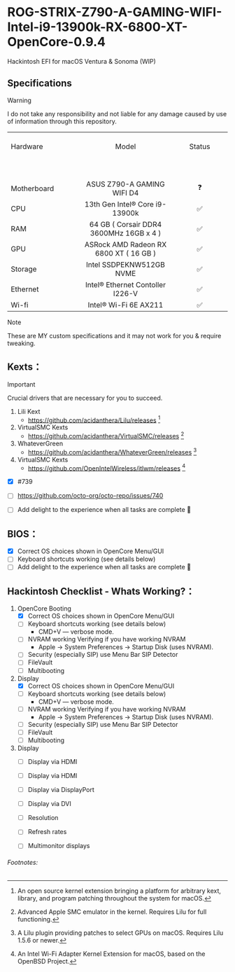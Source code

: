 # ROG-STRIX-Z790-A-GAMING-WIFI-Intel-i9-13900k-RX-6800-XT-OpenCore-0.9.4
 
Hackintosh EFI for macOS Ventura & Sonoma (WIP)

## Specifications
> [!WARNING]
> I do not take any responsibility and not liable for any damage caused by use of information through this repository.

<table>
  <tbody>
    <tr>
      <td align="left"><br>Hardware<br>
        <span>&nbsp;&nbsp;&nbsp;&nbsp;&nbsp;&nbsp;&nbsp;&nbsp;</span>
        <span>&nbsp;&nbsp;&nbsp;&nbsp;&nbsp;&nbsp;&nbsp;&nbsp;</span>
        <span>&nbsp;&nbsp;&nbsp;&nbsp;&nbsp;&nbsp;&nbsp;&nbsp;</span>
        <span>&nbsp;&nbsp;&nbsp;&nbsp;&nbsp;&nbsp;&nbsp;&nbsp;</span>
        <span>&nbsp;&nbsp;&nbsp;&nbsp;&nbsp;&nbsp;&nbsp;&nbsp;</span>
        <span>&nbsp;&nbsp;&nbsp;&nbsp;&nbsp;&nbsp;&nbsp;&nbsp;</span>
        <span>&nbsp;&nbsp;&nbsp;&nbsp;&nbsp;&nbsp;&nbsp;&nbsp;</span>
        <span>&nbsp;&nbsp;</span>
      </td>
      <td align="center">Model<br>
        <span>&nbsp;&nbsp;&nbsp;&nbsp;&nbsp;&nbsp;&nbsp;&nbsp;</span>
        <span>&nbsp;&nbsp;&nbsp;&nbsp;&nbsp;&nbsp;&nbsp;&nbsp;</span>
        <span>&nbsp;&nbsp;&nbsp;&nbsp;&nbsp;&nbsp;&nbsp;&nbsp;</span>
        <span>&nbsp;&nbsp;&nbsp;&nbsp;&nbsp;&nbsp;&nbsp;&nbsp;</span>
        <span>&nbsp;&nbsp;&nbsp;&nbsp;&nbsp;&nbsp;&nbsp;&nbsp;</span>
        <span>&nbsp;&nbsp;&nbsp;&nbsp;&nbsp;&nbsp;&nbsp;&nbsp;</span>
        <span>&nbsp;&nbsp;&nbsp;&nbsp;&nbsp;&nbsp;&nbsp;&nbsp;</span>
        <span>&nbsp;&nbsp;</span>
      </td>
      <td align="center"><br>Status<br>
        <span>&nbsp;&nbsp;&nbsp;&nbsp;&nbsp;&nbsp;&nbsp;&nbsp;</span>
        <span>&nbsp;&nbsp;&nbsp;&nbsp;&nbsp;&nbsp;&nbsp;&nbsp;</span>
        <span>&nbsp;&nbsp;&nbsp;&nbsp;&nbsp;&nbsp;&nbsp;&nbsp;</span>
        <span>&nbsp;&nbsp;&nbsp;&nbsp;&nbsp;&nbsp;&nbsp;&nbsp;</span>
        <span>&nbsp;&nbsp;&nbsp;&nbsp;&nbsp;&nbsp;&nbsp;&nbsp;</span>
        <span>&nbsp;&nbsp;&nbsp;&nbsp;&nbsp;&nbsp;&nbsp;&nbsp;</span>
        <span>&nbsp;&nbsp;&nbsp;&nbsp;&nbsp;&nbsp;&nbsp;&nbsp;</span>
        <span>&nbsp;&nbsp;</span>
      </td>
    </tr>
    <tr>
        <td align="left">Motherboard</td>
        <td align="center">ASUS Z790-A GAMING WIFI D4</td>
        <td align="center">	❓ </td>
    </tr>
    <tr>
        <td align="left">CPU</td>
        <td align="center">13th Gen Intel® Core i9-13900k</td>
        <td align="center">	✅ </td>
    </tr>
    <tr>
        <td align="left">RAM</td>
        <td align="center">64 GB ( Corsair DDR4 3600MHz 16GB x 4 )</td>
        <td align="center">	✅ </td>
    </tr>
    <tr>
        <td align="left">GPU</td>
        <td align="center">ASRock AMD Radeon RX 6800 XT ( 16 GB )</td>
        <td align="center">	✅ </td>
    </tr>
    <tr>
        <td align="left">Storage</td>
        <td align="center">Intel SSDPEKNW512GB NVME</td>
        <td align="center">	✅ </td>
    </tr>
    <tr>
        <td align="left">Ethernet</td>
        <td align="center">Intel® Ethernet Contoller I226-V</td>
        <td align="center">	✅ </td>
    </tr>
    <tr>
        <td align="left">Wi-fi</td>
        <td align="center">Intel® Wi-Fi 6E AX211</td>
        <td align="center">	✅ </td>
    </tr>
  </tbody>
</table>

> [!NOTE]
> These are MY custom specifications and it may not work for you & require tweaking.

## Kexts：
> [!IMPORTANT]
> Crucial drivers that are necessary for you to succeed.

1. Lili Kext
   - https://github.com/acidanthera/Lilu/releases [^1]
2. VirtualSMC Kexts
   - https://github.com/acidanthera/VirtualSMC/releases [^2]
3. WhateverGreen
   - https://github.com/acidanthera/WhateverGreen/releases [^3]
4. VirtualSMC Kexts
   - https://github.com/OpenIntelWireless/itlwm/releases [^4]

- [x] #739
- [ ] https://github.com/octo-org/octo-repo/issues/740
- [ ] Add delight to the experience when all tasks are complete :tada:


## BIOS：

- [x] Correct OS choices shown in OpenCore Menu/GUI
- [ ] Keyboard shortcuts working (see details below)
- [ ] Add delight to the experience when all tasks are complete :tada:

## Hackintosh Checklist - Whats Working?：
1. OpenCore Booting
    - [x] Correct OS choices shown in OpenCore Menu/GUI
    - [ ] Keyboard shortcuts working (see details below)
        - CMD+V — verbose mode.
    - [ ] NVRAM working Verifying if you have working NVRAM
        - Apple -> System Preferences -> Startup Disk (uses NVRAM).
    - [ ] Security (especially SIP) use Menu Bar SIP Detector
    - [ ] FileVault
    - [ ] Multibooting
2. Display
    - [x] Correct OS choices shown in OpenCore Menu/GUI
    - [ ] Keyboard shortcuts working (see details below)
        - CMD+V — verbose mode.
    - [ ] NVRAM working Verifying if you have working NVRAM
        - Apple -> System Preferences -> Startup Disk (uses NVRAM).
    - [ ] Security (especially SIP) use Menu Bar SIP Detector
    - [ ] FileVault
    - [ ] Multibooting
2. Display
    - [ ] Display via HDMI
    - [ ] Display via HDMI
    - [ ] Display via DisplayPort
    - [ ] Display via DVI
    - [ ] Resolution
    - [ ] Refresh rates
    - [ ] Multimonitor displays




<h6>Footnotes:</h6>

[^1]: An open source kernel extension bringing a platform for arbitrary kext, library, and program patching throughout the system for macOS.
[^2]: Advanced Apple SMC emulator in the kernel. Requires Lilu for full functioning.
[^3]: A Lilu plugin providing patches to select GPUs on macOS. Requires Lilu 1.5.6 or newer.
[^4]: An Intel Wi-Fi Adapter Kernel Extension for macOS, based on the OpenBSD Project.
